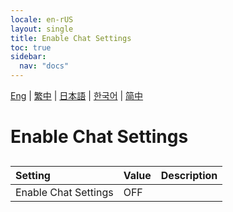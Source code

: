 ```yaml
---
locale: en-rUS
layout: single
title: Enable Chat Settings
toc: true
sidebar:
  nav: "docs"
---
```

[Eng](/dancexr/menu/2025.4/chat/enabled.md) | [繁中](/tw/dancexr/menu/2025.4/chat/enabled.md) | [日本語](/jp/dancexr/menu/2025.4/chat/enabled.md) | [한국어](/kr/dancexr/menu/2025.4/chat/enabled.md) | [简中](/zh/dancexr/menu/2025.4/chat/enabled.md)
# Enable Chat Settings
## 
| Setting | Value | Description |
| :--- | --- | :--- |
| Enable Chat Settings | OFF | 

